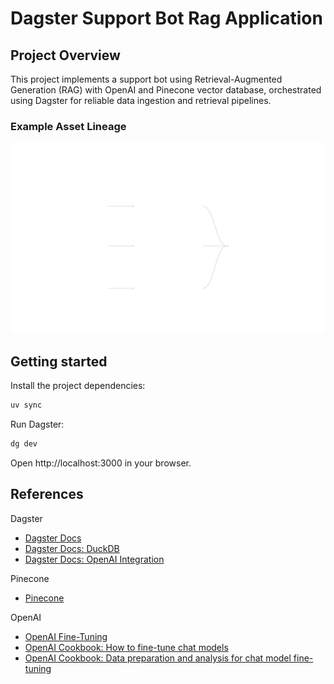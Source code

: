 # Dagster Support Bot Rag Application

## Project Overview

This project implements a support bot using Retrieval-Augmented Generation (RAG) with OpenAI and Pinecone vector database, orchestrated using Dagster for reliable data ingestion and retrieval pipelines.

### Example Asset Lineage

![Screenshot Dagster Lineage](_static/screenshot_dagster_lineage.svg)

## Getting started

Install the project dependencies:

```bash
uv sync
```

Run Dagster:

```bash
dg dev
```

Open http://localhost:3000 in your browser.

## References

Dagster

- [Dagster Docs](https://docs.dagster.io/)
- [Dagster Docs: DuckDB](https://docs.dagster.io/_apidocs/libraries/dagster-duckdb)
- [Dagster Docs: OpenAI Integration](https://docs.dagster.io/integrations/openai)

Pinecone

- [Pinecone](https://www.pinecone.io/)

OpenAI

- [OpenAI Fine-Tuning](https://platform.openai.com/docs/guides/fine-tuning)
- [OpenAI Cookbook: How to fine-tune chat models](https://cookbook.openai.com/examples/how_to_finetune_chat_models)
- [OpenAI Cookbook: Data preparation and analysis for chat model fine-tuning](https://cookbook.openai.com/examples/chat_finetuning_data_prep)
